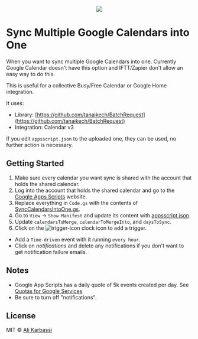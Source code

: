 <p align="center"><img src="logo.png"/></p>

# Sync Multiple Google Calendars into One

When you want to sync multiple Google Calendars into one. Currently Google Calendar doesn't have this option and IFTT/Zapier don't allow an easy way to do this.

This is useful for a collective Busy/Free Calendar or Google Home integration.

It uses:

- Library: [https://github.com/tanaikech/BatchRequest](https://github.com/tanaikech/BatchRequest)
- Integration: Calendar v3

If you edit `appsscript.json` to the uploaded one, they can be used, no further action is necessary.

## Getting Started

1. Make sure every calendar you want sync is shared with the account that holds the shared calendar.
2. Log into the account that holds the shared calendar and go to the [Google Apps Scripts] website.
3. Replace everything in `Code.gs` with the contents of [SyncCalendarsIntoOne.gs].
4. Go to `View` -> `Show Manifest` and update its content with [appsscript.json](https://github.com/karbassi/sync-multiple-google-calendars/blob/master/appsscript.json).
5. Update `calendarsToMerge`, `calendarToMergeInto`, and `daysToSync`.
6. Click on the ![trigger-icon] clock icon to add a trigger.
 - Add a `Time-driven` event with it running `every hour`.
 - Click on _notifications_ and delete any notifications if you don't want to get notification failure emails.

## Notes
- Google App Scripts has a daily quote of 5k events created per day. See [Quotas for Google Services]
- Be sure to turn off "notifications".

## License

MIT © [Ali Karbassi]

[Ali Karbassi]: http://karbassi.com
[trigger-icon]: trigger.png
[Google Apps Scripts]: https://script.google.com/intro
[SyncCalendarsIntoOne.gs]: ../SyncCalendarsIntoOne.gs
[Quotas for Google Services]: https://developers.google.com/apps-script/guides/services/quotas
